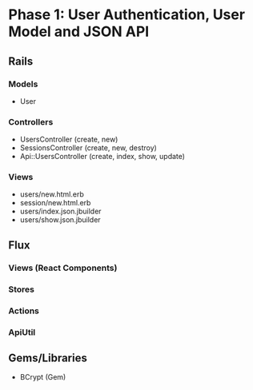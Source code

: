 # Phase 1: User Authentication, User Model and JSON API

## Rails
### Models
* User


### Controllers
* UsersController (create, new)
* SessionsController (create, new, destroy)
* Api::UsersController (create, index, show, update)

### Views
* users/new.html.erb
* session/new.html.erb
* users/index.json.jbuilder
* users/show.json.jbuilder

## Flux
### Views (React Components)

### Stores

### Actions

### ApiUtil

## Gems/Libraries
* BCrypt (Gem)
